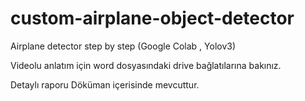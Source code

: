 # custom-airplane-object-detector
Airplane detector step by step (Google Colab , Yolov3)


Videolu anlatım için word dosyasındaki drive bağlatılarına bakınız.

Detaylı raporu Döküman içerisinde mevcuttur.
